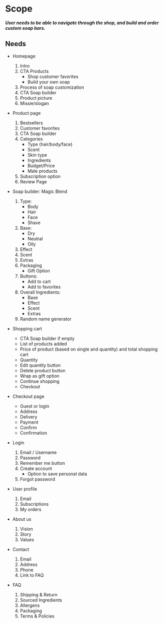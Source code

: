 # Scope
***User needs to be able to navigate through the shop, and build and order custom soap bars.***

## Needs
- Homepage
    1. Intro
    2. CTA Products
        - Shop customer favorites
        - Build your own soap
    3. Process of soap customization 
    4. CTA Soap builder
    5. Product picture
    6. Missie/slogan 

  
- Product page
    1. Bestsellers
    2. Customer favorites
    3. CTA Soap builder
    4. Categories
        - Type (hair/body/face)
        - Scent
        - Skin type
        - Ingredients
        - Budget/Price
        - Male products
    5. Subscription option
    6. Review Page
  
  
- Soap builder: Magic Blend
    1. Type:
        - Body
        - Hair
        - Face
        - Shave
    2. Base:
        - Dry
        - Neutral
        - Oily
    3. Effect
    4. Scent
    5. Extras
    6. Packaging
        - Gift Option
    7. Buttons:
        - Add to cart
        - Add to favorites
    8. Overall Ingredients:
        - Base
        - Effect
        - Scent
        - Extras
    9. Random name generator
  
  
- Shopping cart
    - CTA Soap builder if empty
    - List of products added
    - Price of product (based on single and quantity) and total shopping cart
    - Quantity 
    - Edit quantity button
    - Delete product button
    - Wrap as gift option
    - Continue shopping
    - Checkout
  
  
- Checkout page
    - Guest or login
    - Address 
    - Delivery
    - Payment 
    - Confirm
    - Confirmation
  
  
- Login 
    1. Email / Username
    2. Password
    3. Remember me button
    4. Create account
        - Option to save personal data
    5. Forgot password
  
  
- User profile
    1. Email
    2. Subscriptions
    3. My orders
  
  
- About us
    1. Vision
    2. Story
    3. Values
  
  
- Contact
    1. Email
    2. Address
    3. Phone
    4. Link to FAQ
  
  
- FAQ
    1. Shipping & Return
    2. Sourced Ingredients
    3. Allergens
    4. Packaging
    5. Terms & Policies
